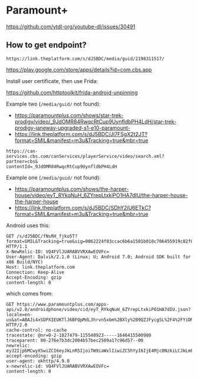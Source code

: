 # Paramount+

https://github.com/ytdl-org/youtube-dl/issues/30491

## How to get endpoint?

~~~
https://link.theplatform.com/s/dJ5BDC/media/guid/2198311517/
~~~

https://play.google.com/store/apps/details?id=com.cbs.app

Install user certificate, then use Frida:

https://github.com/httptoolkit/frida-android-unpinning

Example two (`/media/guid/` not found):

- <https://paramountplus.com/shows/star-trek-prodigy/video/_9JdOMR84RwqcRtCup9UynfldbPH4LdH/star-trek-prodigy-janeway-upgraded-s1-e10-paramount->
- https://link.theplatform.com/s/dJ5BDC/Jl7FSgX2t2JT?format=SMIL&manifest=m3u&Tracking=true&mbr=true

~~~
https://can-services.cbs.com/canServices/playerService/video/search.xml?
partner=cbs&
contentId=_9JdOMR84RwqcRtCup9UynfldbPH4LdH
~~~

Example one (`/media/guid/` not found):

- <https://paramountplus.com/shows/the-harper-house/video/eyT_RYkqNuH_6ZYrepLtxkiPO1HA7dIU/the-harper-house-the-harper-house>
- https://link.theplatform.com/s/dJ5BDC/SDhY2iU6ETkC?format=SMIL&manifest=m3u&Tracking=true&mbr=true

Android uses this:

~~~
GET /s/dJ5BDC/fNsRH_fjko5T?format=SMIL&Tracking=true&sig=0062224f03ccac6b6a1501b010c706455919c82f06fe441ab0706f63 HTTP/1.1
X-NewRelic-ID: VQ4FVlJUARABVVRXAwEOVFc=
User-Agent: Dalvik/2.1.0 (Linux; U; Android 7.0; Android SDK built for x86 Build/NYC)
Host: link.theplatform.com
Connection: Keep-Alive
Accept-Encoding: gzip
content-length: 0
~~~

which comes from:

~~~
GET https://www.paramountplus.com/apps-api/v2.0/androidphone/video/cid/eyT_RYkqNuH_6ZYrepLtxkiPO1HA7dIU.json?locale=en-us&at=ABAJi4xSDPXIEUKTlJ6BFQpMdL3hrvn5xbm%2BXly%2B9QZJFycgSL%2F4%2FYiDMKY4XWomRkI%3D HTTP/2.0
cache-control: no-cache
tracestate: @nr=0-2-1827479-115540923-----1646415500980
traceparent: 00-276e7b3dc2004b57bec2509a17c96d57--00
newrelic: eyJ2IjpbMCwyXSwiZCI6eyJkLnR5IjoiTW9iaWxlIiwiZC5hYyI6IjE4Mjc0NzkiLCJkLmFwIjoiMTE1NTQwOTIzIiwiZC50ciI6IjI3NmU3YjNkYzIwMDRiNTdiZWMyNTA5YTE3Yzk2ZDU3IiwiZC5pZCI6ImRmNmQwNmRiODNiMjRiZWYiLCJkLnRpIjoxNjQ2NDE1NTAwOTgwfX0=
accept-encoding: gzip
user-agent: okhttp/4.9.0
x-newrelic-id: VQ4FVlJUARABVVRXAwEOVFc=
content-length: 0
~~~
